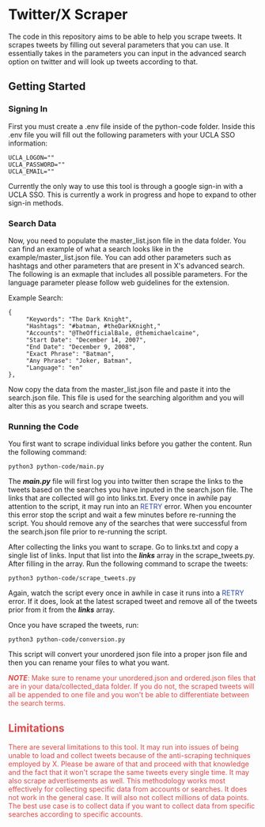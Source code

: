 # Twitter/X Scraper

The code in this repository aims to be able to help you scrape tweets. It scrapes tweets by filling out several parameters that you can use.
It essentially takes in the parameters you can input in the advanced search option on twitter and will look up tweets according to that.

## Getting Started

### Signing In
First you must create a .env file inside of the python-code folder. Inside this .env file you will fill out the following parameters with your UCLA SSO information:
```
UCLA_LOGON=""
UCLA_PASSWORD=""
UCLA_EMAIL=""
```
Currently the only way to use this tool is through a google sign-in with a UCLA SSO. This is currently a work in progress and hope to expand to other sign-in methods.

### Search Data
Now, you need to populate the master_list.json file in the data folder. You can find an example of what a search looks like in the example/master_list.json file. You can add other parameters such as hashtags and other parameters that are present in X's advanced search. The following is an exmaple that includes all possible parameters. For the language parameter please follow web guidelines for the extension.

Example Search:
```
{
     "Keywords": "The Dark Knight",
     "Hashtags": "#batman, #theDarkKnight,"
     "Accounts": "@TheOfficialBale, @themichaelcaine",
     "Start Date": "December 14, 2007",
     "End Date": "December 9, 2008",
     "Exact Phrase": "Batman",
     "Any Phrase": "Joker, Batman",
     "Language": "en"
},
```

Now copy the data from the master_list.json file and paste it into the search.json file. This file is used for the searching algorithm and you will alter this as you search and scrape tweets.

### Running the Code

You first want to scrape individual links before you gather the content. Run the following command:
```
python3 python-code/main.py
```
The ***main.py*** file will first log you into twitter then scrape the links to the tweets based on the searches you have inputed in the search.json file. The links that are collected will go into links.txt. Every once in awhile pay attention to the script, it may run into an <span style="color: #2E49A9">RETRY</span> error. When you encounter this error stop the script and wait a few minutes before re-running the script. You should remove any of the searches that were successful from the search.json file prior to re-running the script.

After collecting the links you want to scrape. Go to links.txt and copy a single list of links. Input that list into the ***links*** array in the scrape_tweets.py. After filling in the array. Run the following command to scrape the tweets:
```
python3 python-code/scrape_tweets.py
```
Again, watch the script every once in awhile in case it runs into a <span style="color: #2E49A9">RETRY</span> error. If it does, look at the latest scraped tweet and remove all of the tweets prior from it from the ***links*** array.

Once you have scraped the tweets, run:
```
python3 python-code/conversion.py
```
This script will convert your unordered json file into a proper json file and then you can rename your files to what you want.

<span style="color:#DB4848"> ***NOTE***: Make sure to rename your unordered.json and ordered.json files that are in your data/collected_data folder. If you do not, the scraped tweets will all be appended to one file and you won't be able to differentiate between the search terms.
</span> 

<h2 style="color: #DB4848;"> Limitations </h2>
<p style="color: #DB4848;">
There are several limitations to this tool. It may run into issues of being unable to load and collect tweets because of the anti-scraping techniques
employed by X. Please be aware of that and proceed with that knowledge and the fact that it won't scrape the same tweets every single time. It may also scrape advertisements as well. This methodology works most effectively for collecting specific data from accounts or searches. It does not work in the general case. It will also not collect millions of data points. The best use case is to collect data if you want to collect data from specific searches according to specific accounts.
</p>
